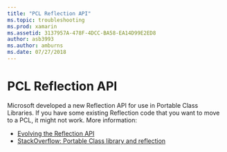 ```yaml
---
title: "PCL Reflection API"
ms.topic: troubleshooting
ms.prod: xamarin
ms.assetid: 3137957A-478F-4DCC-BA58-EA14D99E2ED8
author: asb3993
ms.author: amburns
ms.date: 07/27/2018
---
```


# PCL Reflection API

Microsoft developed a new Reflection API for use in Portable Class Libraries. If you have some existing Reflection code that you want to move to a PCL, it might not work. More information:

- [Evolving the Reflection API](http://blogs.msdn.com/b/dotnet/archive/2012/08/28/evolving-the-reflection-api.aspx)
- [StackOverflow: Portable Class library and reflection](https://stackoverflow.com/questions/14061291/portable-class-library-and-reflection)
